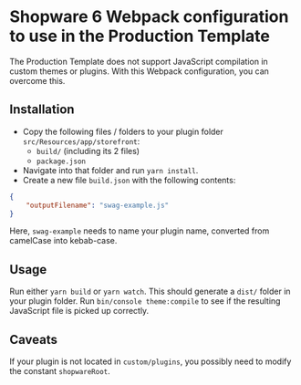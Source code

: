 # Shopware 6 Webpack configuration to use in the Production Template
The Production Template does not support JavaScript compilation in custom themes or plugins. With
this Webpack configuration, you can overcome this.

## Installation
- Copy the following files / folders to your plugin folder `src/Resources/app/storefront`:
    - `build/` (including its 2 files)
    - `package.json`
- Navigate into that folder and run `yarn install`.
- Create a new file `build.json` with the following contents:

```json
{
    "outputFilename": "swag-example.js"
}
```

Here, `swag-example` needs to name your plugin name, converted from camelCase into kebab-case.

## Usage
Run either `yarn build` or `yarn watch`. This should generate a `dist/` folder in your plugin folder. Run `bin/console theme:compile` to see if the resulting JavaScript file is picked up correctly.

## Caveats
If your plugin is not located in `custom/plugins`, you possibly need to modify the constant `shopwareRoot`.

